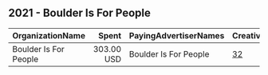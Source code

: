 ## 2021 - Boulder Is For People 
|OrganizationName|Spent|PayingAdvertiserNames|CreativeUrls|Impressions|Genders|AgeBrackets|CountryCodes|BillingAddresses|CandidateBallotInformation|
|:---|---:|:---|:---|---:|:---|:---|:---|:---|:---|
|Boulder Is For People|303.00 USD|Boulder Is For People|[32](https://www.snap.com/political-ads/asset/44b4a9a233ade08560effac013231f922de2bc28ac935e3aaf3e5596629a6d7b?mediaType=mp4)|65,152||18+|united states|US|Boulder City Council Election|
